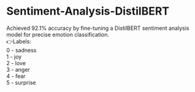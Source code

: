 # Sentiment-Analysis-DistilBERT

Achieved 92.1% accuracy by fine-tuning a DistilBERT sentiment analysis model for precise emotion classification. <br>
👉Labels: <br>
0 - sadness <br>
1 - joy <br>
2 - love <br>
3 - anger <br>
4 - fear <br>
5 - surprise 
